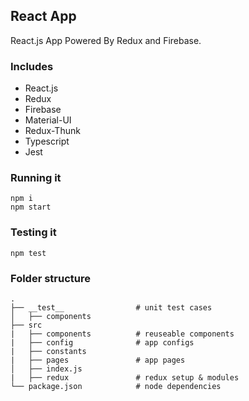 

## React App

React.js App Powered By Redux and Firebase.

### Includes

- React.js
- Redux
- Firebase
- Material-UI
- Redux-Thunk
- Typescript
- Jest

### Running it

```
npm i
npm start
```

### Testing it

```
npm test
```

### Folder structure

    .
    ├── __test__				# unit test cases
    │   ├── components
    ├── src
    |   ├── components        	# reuseable components
    |   ├── config				# app configs
    |   ├── constants
	|   ├── pages             	# app pages
    │   ├── index.js
	|	├── redux               # redux setup & modules
    └── package.json          	# node dependencies

